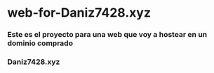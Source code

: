 # web-for-Daniz7428.xyz
### Este es el proyecto para una web que voy a hostear en un dominio comprado
### Daniz7428.xyz
